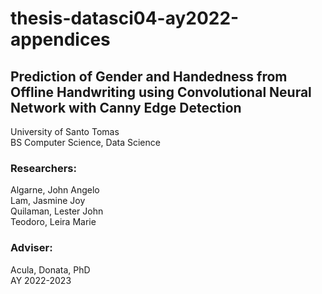 # thesis-datasci04-ay2022-appendices
## Prediction of Gender and Handedness from Offline Handwriting using Convolutional Neural Network with Canny Edge Detection <br>
University of Santo Tomas<br>
BS Computer Science, Data Science<br>

### Researchers:<br>
Algarne, John Angelo<br>
Lam, Jasmine Joy<br>
Quilaman, Lester John<br>
Teodoro, Leira Marie<br>

### Adviser:<br>
Acula, Donata, PhD<br>
AY 2022-2023
